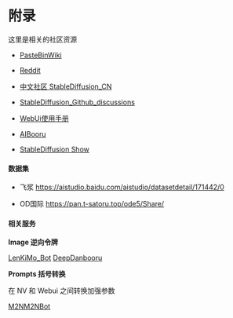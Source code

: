 
# 附录

这里是相关的社区资源

- [PasteBinWiki](https://rentry.co/voldy)

- [Reddit](https://www.reddit.com/r/StableDiffusion/)

- [中文社区 StableDiffusion_CN](https://t.me/StableDiffusion_CN/)


- [StableDiffusion_Github_discussions](https://github.com/AUTOMATIC1111/stable-diffusion-webui/discussions)

- [WebUi使用手册](https://github.com/AUTOMATIC1111/stable-diffusion-webui/wiki/Features)

- [AIBooru](https://aibooru.online/)

- [StableDiffusion Show](https://t.me/StableDiffusion_Show)




#### 数据集


- 飞浆
https://aistudio.baidu.com/aistudio/datasetdetail/171442/0

- OD国际
https://pan.t-satoru.top/ode5/Share/


#### 相关服务


**Image 逆向令牌**

[LenKiMo_Bot](https://t.me/LenKiMo_Bot)
[DeepDanbooru](https://github.com/KichangKim/DeepDanbooru)

**Prompts 括号转换**

在 NV 和 Webui 之间转换加强参数

[M2NM2NBot](https://t.me/M2NM2NBot)
